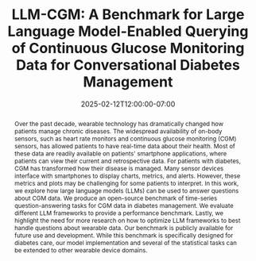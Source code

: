 ---
# Documentation: https://wowchemy.com/docs/managing-content/

title: "LLM-CGM: A Benchmark for Large Language Model-Enabled Querying of Continuous Glucose Monitoring Data for Conversational Diabetes Management"
event: EMIL Spring'25 Seminars
event_url:
location: Online (Zoom)
address:
  street:
  city:
  region:
  postcode:
  country:
summary:  This work explores how large language models (LLMs) can be used to answer questions about CGM data in diabetes management and produces an open-source benchmark of time-series question-answering tasks for CGM data in diabetes management.

abstract: "Over the past decade, wearable technology has dramatically changed how patients manage chronic diseases. The widespread availability of on-body sensors, such as heart rate monitors and continuous glucose monitoring (CGM) sensors, has allowed patients to have real-time data about their health. Most of these data are readily available on patients' smartphone applications, where patients can view their current and retrospective data. For patients with diabetes, CGM has transformed how their disease is managed. Many sensor devices interface with smartphones to display charts, metrics, and alerts. However, these metrics and plots may be challenging for some patients to interpret. In this work, we explore how large language models (LLMs) can be used to answer questions about CGM data. We produce an open-source benchmark of time-series question-answering tasks for CGM data in diabetes management. We evaluate different LLM frameworks to provide a performance benchmark. Lastly, we highlight the need for more research on how to optimize LLM frameworks to best handle questions about wearable data. Our benchmark is publicly available for future use and development. While this benchmark is specifically designed for diabetes care, our model implementation and several of the statistical tasks can be extended to other wearable device domains."

# Talk start and end times.
#   End time can optionally be hidden by prefixing the line with `#`.
date: 2025-02-12T12:00:00-07:00
date_end: 2025-02-12T12:30:00-07:00
all_day: false

# Schedule page publish date (NOT event date).
publishDate: 2025-02-12T16:50:20-07:00

authors: [shovito-barua-soumma]
tags: []

# Is this a featured event? (true/false)
featured: false

# Featured image
# To use, add an image named `featured.jpg/png` to your page's folder. 
# Focal points: Smart, Center, TopLeft, Top, TopRight, Left, Right, BottomLeft, Bottom, BottomRight.
image:
  caption: ""
  focal_point: ""
  preview_only: false

# Custom links (optional).
#   Uncomment and edit lines below to show custom links.
# links:
# - name: Follow
#   url: https://twitter.com
#   icon_pack: fab
#   icon: twitter

# Optional filename of your slides within your event's folder or a URL.
url_slides: 9-LLM-CGM.pdf

url_code:
url_pdf: "https://pubmed.ncbi.nlm.nih.gov/39670363/"
url_video: 

# Markdown Slides (optional).
#   Associate this event with Markdown slides.
#   Simply enter your slide deck's filename without extension.
#   E.g. `slides = "example-slides"` references `content/slides/example-slides.md`.
#   Otherwise, set `slides = ""`.
slides: ""

# Projects (optional).
#   Associate this post with one or more of your projects.
#   Simply enter your project's folder or file name without extension.
#   E.g. `projects = ["internal-project"]` references `content/project/deep-learning/index.md`.
#   Otherwise, set `projects = []`.
projects: []
---